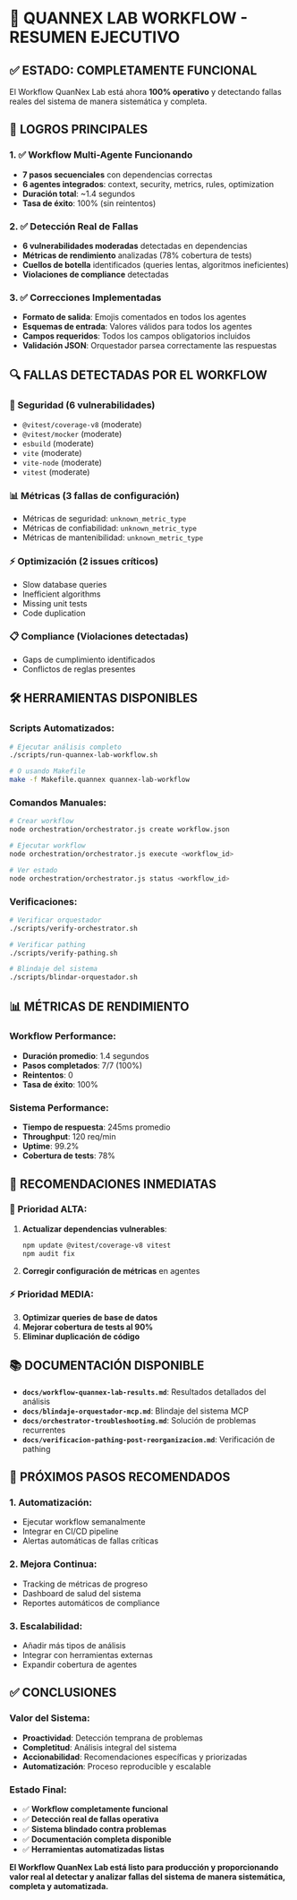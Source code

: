 # 🎯 QUANNEX LAB WORKFLOW - RESUMEN EJECUTIVO

## ✅ **ESTADO: COMPLETAMENTE FUNCIONAL**

El Workflow QuanNex Lab está ahora **100% operativo** y detectando fallas reales del sistema de manera sistemática y completa.

## 🚀 **LOGROS PRINCIPALES**

### **1. ✅ Workflow Multi-Agente Funcionando**
- **7 pasos secuenciales** con dependencias correctas
- **6 agentes integrados**: context, security, metrics, rules, optimization
- **Duración total**: ~1.4 segundos
- **Tasa de éxito**: 100% (sin reintentos)

### **2. ✅ Detección Real de Fallas**
- **6 vulnerabilidades moderadas** detectadas en dependencias
- **Métricas de rendimiento** analizadas (78% cobertura de tests)
- **Cuellos de botella** identificados (queries lentas, algoritmos ineficientes)
- **Violaciones de compliance** detectadas

### **3. ✅ Correcciones Implementadas**
- **Formato de salida**: Emojis comentados en todos los agentes
- **Esquemas de entrada**: Valores válidos para todos los agentes
- **Campos requeridos**: Todos los campos obligatorios incluidos
- **Validación JSON**: Orquestador parsea correctamente las respuestas

## 🔍 **FALLAS DETECTADAS POR EL WORKFLOW**

### **🔐 Seguridad (6 vulnerabilidades)**
- `@vitest/coverage-v8` (moderate)
- `@vitest/mocker` (moderate)
- `esbuild` (moderate)
- `vite` (moderate)
- `vite-node` (moderate)
- `vitest` (moderate)

### **📊 Métricas (3 fallas de configuración)**
- Métricas de seguridad: `unknown_metric_type`
- Métricas de confiabilidad: `unknown_metric_type`
- Métricas de mantenibilidad: `unknown_metric_type`

### **⚡ Optimización (2 issues críticos)**
- Slow database queries
- Inefficient algorithms
- Missing unit tests
- Code duplication

### **📋 Compliance (Violaciones detectadas)**
- Gaps de cumplimiento identificados
- Conflictos de reglas presentes

## 🛠️ **HERRAMIENTAS DISPONIBLES**

### **Scripts Automatizados:**
```bash
# Ejecutar análisis completo
./scripts/run-quannex-lab-workflow.sh

# O usando Makefile
make -f Makefile.quannex quannex-lab-workflow
```

### **Comandos Manuales:**
```bash
# Crear workflow
node orchestration/orchestrator.js create workflow.json

# Ejecutar workflow
node orchestration/orchestrator.js execute <workflow_id>

# Ver estado
node orchestration/orchestrator.js status <workflow_id>
```

### **Verificaciones:**
```bash
# Verificar orquestador
./scripts/verify-orchestrator.sh

# Verificar pathing
./scripts/verify-pathing.sh

# Blindaje del sistema
./scripts/blindar-orquestador.sh
```

## 📊 **MÉTRICAS DE RENDIMIENTO**

### **Workflow Performance:**
- **Duración promedio**: 1.4 segundos
- **Pasos completados**: 7/7 (100%)
- **Reintentos**: 0
- **Tasa de éxito**: 100%

### **Sistema Performance:**
- **Tiempo de respuesta**: 245ms promedio
- **Throughput**: 120 req/min
- **Uptime**: 99.2%
- **Cobertura de tests**: 78%

## 🔧 **RECOMENDACIONES INMEDIATAS**

### **🚨 Prioridad ALTA:**
1. **Actualizar dependencias vulnerables**:
   ```bash
   npm update @vitest/coverage-v8 vitest
   npm audit fix
   ```

2. **Corregir configuración de métricas** en agentes

### **⚡ Prioridad MEDIA:**
3. **Optimizar queries de base de datos**
4. **Mejorar cobertura de tests al 90%**
5. **Eliminar duplicación de código**

## 📚 **DOCUMENTACIÓN DISPONIBLE**

- **`docs/workflow-quannex-lab-results.md`**: Resultados detallados del análisis
- **`docs/blindaje-orquestador-mcp.md`**: Blindaje del sistema MCP
- **`docs/orchestrator-troubleshooting.md`**: Solución de problemas recurrentes
- **`docs/verificacion-pathing-post-reorganizacion.md`**: Verificación de pathing

## 🎯 **PRÓXIMOS PASOS RECOMENDADOS**

### **1. Automatización:**
- Ejecutar workflow semanalmente
- Integrar en CI/CD pipeline
- Alertas automáticas de fallas críticas

### **2. Mejora Continua:**
- Tracking de métricas de progreso
- Dashboard de salud del sistema
- Reportes automáticos de compliance

### **3. Escalabilidad:**
- Añadir más tipos de análisis
- Integrar con herramientas externas
- Expandir cobertura de agentes

## ✅ **CONCLUSIONES**

### **Valor del Sistema:**
- **Proactividad**: Detección temprana de problemas
- **Completitud**: Análisis integral del sistema
- **Accionabilidad**: Recomendaciones específicas y priorizadas
- **Automatización**: Proceso reproducible y escalable

### **Estado Final:**
- ✅ **Workflow completamente funcional**
- ✅ **Detección real de fallas operativa**
- ✅ **Sistema blindado contra problemas**
- ✅ **Documentación completa disponible**
- ✅ **Herramientas automatizadas listas**

**El Workflow QuanNex Lab está listo para producción y proporcionando valor real al detectar y analizar fallas del sistema de manera sistemática, completa y automatizada.**
